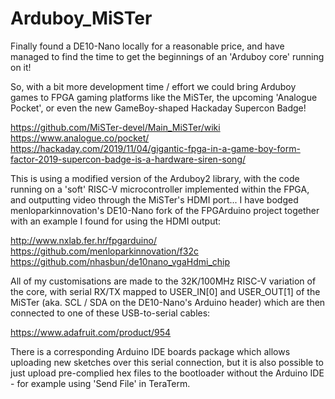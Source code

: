 # Arduboy_MiSTer

Finally found a DE10-Nano locally for a reasonable price, and have managed to find the time to get the beginnings of an 'Arduboy core' running on it!

So, with a bit more development time / effort we could bring Arduboy games to FPGA gaming platforms like the MiSTer, the upcoming 'Analogue Pocket', or even the new GameBoy-shaped Hackaday Supercon Badge!

https://github.com/MiSTer-devel/Main_MiSTer/wiki <br />
https://www.analogue.co/pocket/ <br />
https://hackaday.com/2019/11/04/gigantic-fpga-in-a-game-boy-form-factor-2019-supercon-badge-is-a-hardware-siren-song/

This is using a modified version of the Arduboy2 library, with the code running on a 'soft' RISC-V microcontroller implemented within the FPGA, and outputting video through the MiSTer's HDMI port... I have bodged menloparkinnovation's DE10-Nano fork of the FPGArduino project together with an example I found for using the HDMI output:

http://www.nxlab.fer.hr/fpgarduino/ <br />
https://github.com/menloparkinnovation/f32c <br />
https://github.com/nhasbun/de10nano_vgaHdmi_chip

All of my customisations are made to the 32K/100MHz RISC-V variation of the core, with serial RX/TX mapped to USER_IN[0] and USER_OUT[1] of the MiSTer (aka. SCL / SDA on the DE10-Nano's Arduino header) which are then connected to one of these USB-to-serial cables:

https://www.adafruit.com/product/954

There is a corresponding Arduino IDE boards package which allows uploading new sketches over this serial connection, but it is also possible to just upload pre-complied hex files to the bootloader without the Arduino IDE - for example using 'Send File' in TeraTerm.
